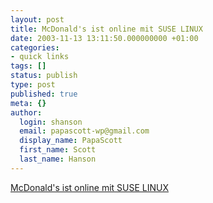 ```yaml
---
layout: post
title: McDonald's ist online mit SUSE LINUX
date: 2003-11-13 13:11:50.000000000 +01:00
categories:
- quick links
tags: []
status: publish
type: post
published: true
meta: {}
author:
  login: shanson
  email: papascott-wp@gmail.com
  display_name: PapaScott
  first_name: Scott
  last_name: Hanson
---
```

<p><a title="Ich liebe es" href="http://www.suse.de/de/company/press/press_releases/archive03/mcdonalds.html">McDonald's ist online mit SUSE LINUX</a></p>
